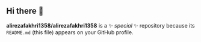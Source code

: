 ## Hi there 👋


**alirezafakhri1358/alirezafakhri1358** is a ✨ _special_ ✨ repository because its `README.md` (this file) appears on your GitHub profile.





